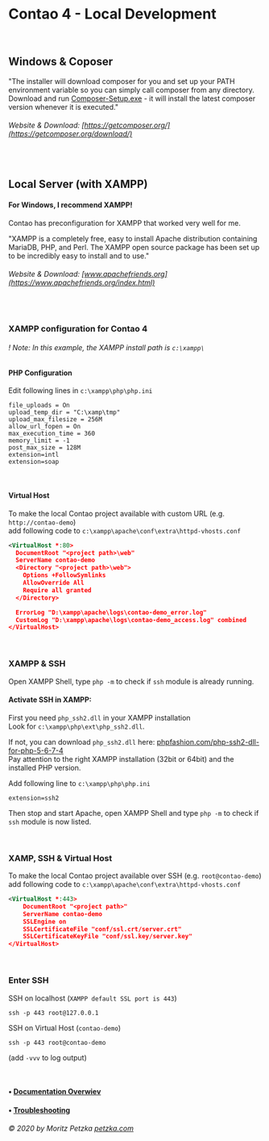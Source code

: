 # Contao 4 - Local Development

<br>

## Windows & Coposer
"The installer will download composer for you and set up your PATH environment variable so you can simply call composer from any directory. <br>
Download and run [Composer-Setup.exe](https://getcomposer.org/Composer-Setup.exe) - it will install the latest composer version whenever it is executed." <br>
###### Website & Download: [https://getcomposer.org/](https://getcomposer.org/download/) 

<br>

## Local Server (with XAMPP)

#### For Windows, I recommend XAMPP!
Contao has preconfiguration for XAMPP that worked very well for me. 

"XAMPP is a completely free, easy to install Apache distribution containing MariaDB, PHP, and Perl. The XAMPP open source package has been set up to be incredibly easy to install and to use."

###### Website & Download: [www.apachefriends.org](https://www.apachefriends.org/index.html)

<br>


### XAMPP configuration for Contao 4
###### ! Note: In this example, the XAMPP install path is `c:\xampp\`

#### PHP Configuration
Edit following lines in `c:\xampp\php\php.ini`
```
file_uploads = On
upload_temp_dir = "C:\xamp\tmp"
upload_max_filesize = 256M
allow_url_fopen = On
max_execution_time = 360
memory_limit = -1
post_max_size = 128M
extension=intl
extension=soap
```

<br>

#### Virtual Host

To make the local Contao project available with custom URL (e.g. `http://contao-demo`) <br>
add following code to `c:\xampp\apache\conf\extra\httpd-vhosts.conf`
```xml
<VirtualHost *:80>
  DocumentRoot "<project path>\web"
  ServerName contao-demo
  <Directory "<project path>\web">
    Options +FollowSymlinks
    AllowOverride All
    Require all granted
  </Directory>

  ErrorLog "D:\xampp\apache\logs\contao-demo_error.log"
  CustomLog "D:\xampp\apache\logs\contao-demo_access.log" combined
</VirtualHost>
```

<br>

### XAMPP & SSH

Open XAMPP Shell, type `php -m` to check if `ssh` module is already running.


#### Activate SSH in XAMPP:

First you need `php_ssh2.dll` in your XAMPP installation <br>
Look for `c:\xampp\php\ext\php_ssh2.dll`.

If not, you can download `php_ssh2.dll` here: [phpfashion.com/php-ssh2-dll-for-php-5-6-7-4]( https://phpfashion.com/php-ssh2-dll-for-php-5-6-7-4) <br>
Pay attention to the right XAMPP installation (32bit or 64bit) and the installed PHP version.

Add following line to `c:\xampp\php\php.ini`
```
extension=ssh2
```
Then stop and start Apache,  open XAMPP Shell and type `php -m` to check if `ssh` module is now listed.

<br>

### XAMP, SSH & Virtual Host
To make the local Contao project available over SSH (e.g. `root@contao-demo`) <br>
add following code to `c:\xampp\apache\conf\extra\httpd-vhosts.conf`
```xml
<VirtualHost *:443>
    DocumentRoot "<project path>"
    ServerName contao-demo
    SSLEngine on
    SSLCertificateFile "conf/ssl.crt/server.crt"
    SSLCertificateKeyFile "conf/ssl.key/server.key"
</VirtualHost>
```

<br>

### Enter SSH 

SSH on localhost (`XAMPP default SSL port is 443`)
```
ssh -p 443 root@127.0.0.1
```

SSH on Virtual Host (`contao-demo`)
```
ssh -p 443 root@contao-demo
```
(add `-vvv` to log output)

<br>


#### • [Documentation Overwiev](../..//README.md)
#### • [Troubleshooting](../troubleshooting/README.md)

######  © 2020 by Moritz Petzka [petzka.com](https://petzka.com) 


